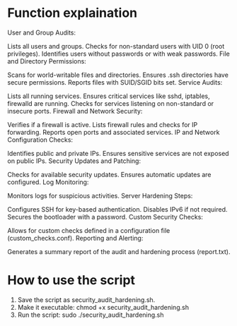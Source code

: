 # Function explaination 
User and Group Audits:

Lists all users and groups.
Checks for non-standard users with UID 0 (root privileges).
Identifies users without passwords or with weak passwords.
File and Directory Permissions:

Scans for world-writable files and directories.
Ensures .ssh directories have secure permissions.
Reports files with SUID/SGID bits set.
Service Audits:

Lists all running services.
Ensures critical services like sshd, iptables, firewalld are running.
Checks for services listening on non-standard or insecure ports.
Firewall and Network Security:

Verifies if a firewall is active.
Lists firewall rules and checks for IP forwarding.
Reports open ports and associated services.
IP and Network Configuration Checks:

Identifies public and private IPs.
Ensures sensitive services are not exposed on public IPs.
Security Updates and Patching:

Checks for available security updates.
Ensures automatic updates are configured.
Log Monitoring:

Monitors logs for suspicious activities.
Server Hardening Steps:

Configures SSH for key-based authentication.
Disables IPv6 if not required.
Secures the bootloader with a password.
Custom Security Checks:

Allows for custom checks defined in a configuration file (custom_checks.conf).
Reporting and Alerting:

Generates a summary report of the audit and hardening process (report.txt).
# How to use the script
1. Save the script as security_audit_hardening.sh.
2. Make it executable:
   chmod +x security_audit_hardening.sh
3. Run the script:
  sudo ./security_audit_hardening.sh

